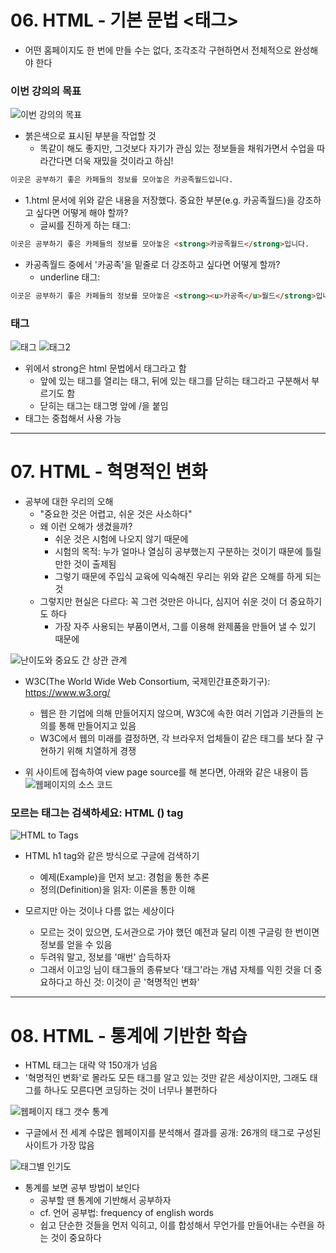 # 06. HTML - 기본 문법 <태그>

- 어떤 홈페이지도 한 번에 만들 수는 없다, 조각조각 구현하면서 전체적으로 완성해야 한다

### 이번 강의의 목표
![이번 강의의 목표](https://s3-ap-northeast-2.amazonaws.com/opentutorials-user-file/module/3135/7594.jpeg)

- 붉은색으로 표시된 부분을 작업할 것
    - 똑같이 해도 좋지만, 그것보다 자기가 관심 있는 정보들을 채워가면서 수업을 따라간다면 더욱 재밌을 것이라고 하심!

```html
이곳은 공부하기 좋은 카페들의 정보를 모아놓은 카공족월드입니다.
```
- 1.html 문서에 위와 같은 내용을 저장했다. 중요한 부분(e.g. 카공족월드)을 강조하고 싶다면 어떻게 해야 할까?
    - 글씨를 진하게 하는 태그: <storng></strong>

```html
이곳은 공부하기 좋은 카페들의 정보를 모아놓은 <strong>카공족월드</strong>입니다.
```

- 카공족월드 중에서 '카공족'을 밑줄로 더 강조하고 싶다면 어떻게 할까?
    - underline 태그: <u></u>

```html
이곳은 공부하기 좋은 카페들의 정보를 모아놓은 <strong><u>카공족</u>월드</strong>입니다.
```

### 태그

![태그](https://s3-ap-northeast-2.amazonaws.com/opentutorials-user-file/module/3135/7596.jpeg)
![태그2](https://s3-ap-northeast-2.amazonaws.com/opentutorials-user-file/module/3135/7597.jpeg)

- 위에서 strong은 html 문법에서 태그라고 함
    - 앞에 있는 태그를 열리는 태그, 뒤에 있는 태그를 닫히는 태그라고 구분해서 부르기도 함
    - 닫히는 태그는 태그명 앞에 /을 붙임
- 태그는 중첩해서 사용 가능

---

# 07. HTML - 혁명적인 변화

- 공부에 대한 우리의 오해
    - "중요한 것은 어렵고, 쉬운 것은 사소하다"
    - 왜 이런 오해가 생겼을까?
        - 쉬운 것은 시험에 나오지 않기 때문에
        - 시험의 목적: 누가 얼마나 열심히 공부했는지 구분하는 것이기 때문에 틀릴 만한 것이 출제됨
        - 그렇기 때문에 주입식 교육에 익숙해진 우리는 위와 같은 오해를 하게 되는 것
    - 그렇지만 현실은 다르다: 꼭 그런 것만은 아니다, 심지어 쉬운 것이 더 중요하기도 하다
        - 가장 자주 사용되는 부품이면서, 그를 이용해 완제품을 만들어 낼 수 있기 때문에

![난이도와 중요도 간 상관 관계](https://s3-ap-northeast-2.amazonaws.com/opentutorials-user-file/module/3135/7602.jpeg)

- W3C(The World Wide Web Consortium, 국제민간표준화기구): https://www.w3.org/
    - 웹은 한 기업에 의해 만들어지지 않으며, W3C에 속한 여러 기업과 기관들의 논의를 통해 만들어지고 있음
    - W3C에서 웹의 미래를 결정하면, 각 브라우저 업체들이 같은 태그를 보다 잘 구현하기 위해 치열하게 경쟁

- 위 사이트에 접속하여 view page source를 해 본다면, 아래와 같은 내용이 뜸
![웹페이지의 소스 코드](https://s3-ap-northeast-2.amazonaws.com/opentutorials-user-file/module/3135/7610.png)

### 모르는 태그는 검색하세요: HTML () tag

![HTML <h1> to <h6> Tags](https://s3-ap-northeast-2.amazonaws.com/opentutorials-user-file/module/3135/7611.png)

- HTML h1 tag와 같은 방식으로 구글에 검색하기
    - 예제(Example)을 먼저 보고: 경험을 통한 추론
    - 정의(Definition)을 읽자: 이론을 통한 이해

- 모르지만 아는 것이나 다름 없는 세상이다
    - 모르는 것이 있으면, 도서관으로 가야 했던 예전과 달리 이젠 구글링 한 번이면 정보를 얻을 수 있음
    - 두려워 말고, 정보를 '매번' 습득하자
    - 그래서 이고잉 님이 태그들의 종류보다 '태그'라는 개념 자체를 익힌 것을 더 중요하다고 하신 것: 이것이 곧 '혁명적인 변화'

---

# 08. HTML - 통계에 기반한 학습

- HTML 태그는 대략 약 150개가 넘음
- '혁명적인 변화'로 몰라도 모든 태그를 알고 있는 것만 같은 세상이지만, 그래도 태그를 하나도 모른다면 코딩하는 것이 너무나 불편하다

![웹페이지 태그 갯수 통계](https://s3-ap-northeast-2.amazonaws.com/opentutorials-user-file/module/3135/7623.png)
- 구글에서 전 세계 수많은 웹페이지를 분석해서 결과를 공개: 26개의 태그로 구성된 사이트가 가장 많음

![태그별 인기도](https://s3-ap-northeast-2.amazonaws.com/opentutorials-user-file/module/3135/7624.png)

- 통계를 보면 공부 방법이 보인다
    - 공부할 땐 통계에 기반해서 공부하자
    - cf. 언어 공부법: frequency of english words
    - 쉽고 단순한 것들을 먼저 익히고, 이를 합성해서 무언가를 만들어내는 수련을 하는 것이 중요하다